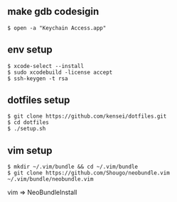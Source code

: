## make gdb codesigin

```
$ open -a "Keychain Access.app"
```

## env setup
```
$ xcode-select --install
$ sudo xcodebuild -license accept
$ ssh-keygen -t rsa
```

## dotfiles setup

```
$ git clone https://github.com/kensei/dotfiles.git
$ cd dotfiles
$ ./setup.sh
```

## vim setup

```
$ mkdir ~/.vim/bundle && cd ~/.vim/bundle
$ git clone https://github.com/Shougo/neobundle.vim ~/.vim/bundle/neobundle.vim
```

vim => NeoBundleInstall
